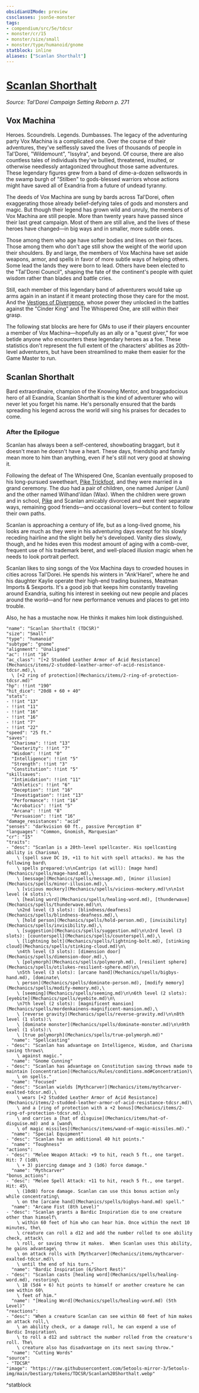 ```yaml
---
obsidianUIMode: preview
cssclasses: json5e-monster
tags:
- compendium/src/5e/tdcsr
- monster/cr/15
- monster/size/small
- monster/type/humanoid/gnome
statblock: inline
aliases: ["Scanlan Shorthalt"]
---
```

# [Scanlan Shorthalt](Mechanics\bestiary\npc/scanlan-shorthalt-tdcsr.md)
*Source: Tal'Dorei Campaign Setting Reborn p. 271*  

## Vox Machina

Heroes. Scoundrels. Legends. Dumbasses. The legacy of the adventuring party Vox Machina is a complicated one. Over the course of their adventures, they've selflessly saved the lives of thousands of people in Tal'Dorei, "Wildemount", "Issylra", and beyond. Of course, there are also countless tales of individuals they've bullied, threatened, insulted, or otherwise needlessly antagonized throughout those same adventures. These legendary figures grew from a band of dime-a-dozen sellswords in the swamp burgh of "Stilben" to gods-blessed warriors whose actions might have saved all of Exandria from a future of undead tyranny.

The deeds of Vox Machina are sung by bards across Tal'Dorei, often exaggerating those already belief-defying tales of gods and monsters and magic. But though their legend has grown wild and unruly, the members of Vox Machina are still people. More than twenty years have passed since their last great campaign. Most of them are still alive, and the lives of these heroes have changed—in big ways and in smaller, more subtle ones.

Those among them who age have softer bodies and lines on their faces. Those among them who don't age still show the weight of the world upon their shoulders. By and large, the members of Vox Machina have set aside weapons, armor, and spells in favor of more subtle ways of helping others. Some lead the lands they were born to lead. Others have been elected to the "Tal'Dorei Council", shaping the fate of the continent's people with quiet wisdom rather than blades and battle cries.

Still, each member of this legendary band of adventurers would take up arms again in an instant if it meant protecting those they care for the most. And the [Vestiges of Divergence](Mechanics/tables/vestiges-of-divergence-by-advancement-tdcsr.md), whose power they unlocked in the battles against the "Cinder King" and The Whispered One, are still within their grasp.

The following stat blocks are here for GMs to use if their players encounter a member of Vox Machina—hopefully as an ally or a "quest giver," for woe betide anyone who encounters these legendary heroes as a foe. These statistics don't represent the full extent of the characters' abilities as 20th-level adventurers, but have been streamlined to make them easier for the Game Master to run.

## Scanlan Shorthalt

Bard extraordinaire, champion of the Knowing Mentor, and braggadocious hero of all Exandria, Scanlan Shorthalt is the kind of adventurer who will never let you forget his name. He's personally ensured that the bards spreading his legend across the world will sing his praises for decades to come.

### After the Epilogue

Scanlan has always been a self-centered, showboating braggart, but it doesn't mean he doesn't have a heart. These days, friendship and family mean more to him than anything, even if he's still not very good at showing it.

Following the defeat of The Whispered One, Scanlan eventually proposed to his long-pursued sweetheart, [Pike Trickfoot](Mechanics/bestiary/npc/pike-trickfoot-tdcsr.md), and they were married in a grand ceremony. The duo had a pair of children, one named Juniper (Juni) and the other named Wilhand'ildan (Wax). When the children were grown and in school, [Pike](Mechanics/bestiary/npc/pike-trickfoot-tdcsr.md) and Scanlan amicably divorced and went their separate ways, remaining good friends—and occasional lovers—but content to follow their own paths.

Scanlan is approaching a century of life, but as a long-lived gnome, his looks are much as they were in his adventuring days except for his slowly receding hairline and the slight belly he's developed. Vanity dies slowly, though, and he hides even this modest amount of aging with a comb-over, frequent use of his trademark beret, and well-placed illusion magic when he needs to look portrait perfect.

Scanlan likes to sing songs of the Vox Machina days to crowded houses in cities across Tal'Dorei. He spends his winters in "Ank'Harel", where he and his daughter Kaylie operate their high-end trading business, Meatman Imports & Sexports. It's a good job that keeps him constantly traveling around Exandria, suiting his interest in seeking out new people and places around the world—and for new performance venues and places to get into trouble.

Also, he has a mustache now. He thinks it makes him look distinguished.

```statblock
"name": "Scanlan Shorthalt (TDCSR)"
"size": "Small"
"type": "humanoid"
"subtype": "gnome"
"alignment": "Unaligned"
"ac": !!int "16"
"ac_class": "[+2 Studded Leather Armor of Acid Resistance](Mechanics/items/2-studded-leather-armor-of-acid-resistance-tdcsr.md),\
  \ [+2 ring of protection](Mechanics/items/2-ring-of-protection-tdcsr.md)"
"hp": !!int "190"
"hit_dice": "20d8 + 60 + 40"
"stats":
- !!int "13"
- !!int "11"
- !!int "16"
- !!int "16"
- !!int "7"
- !!int "22"
"speed": "25 ft."
"saves":
  "Charisma": !!int "13"
  "Dexterity": !!int "7"
  "Wisdom": !!int "0"
  "Intelligence": !!int "5"
  "Strength": !!int "3"
  "Constitution": !!int "5"
"skillsaves":
  "Intimidation": !!int "11"
  "Athletics": !!int "6"
  "Deception": !!int "16"
  "Investigation": !!int "13"
  "Performance": !!int "16"
  "Acrobatics": !!int "5"
  "Arcana": !!int "8"
  "Persuasion": !!int "16"
"damage_resistances": "acid"
"senses": "darkvision 60 ft., passive Perception 8"
"languages": "Common, Gnomish, Marquesian"
"cr": "15"
"traits":
- "desc": "Scanlan is a 20th-level spellcaster. His spellcasting ability is Charisma\
    \ (spell save DC 19, +11 to hit with spell attacks). He has the following bard\
    \ spells prepared:\n\nCantrips (at will): [mage hand](Mechanics/spells/mage-hand.md),\
    \ [message](Mechanics/spells/message.md), [minor illusion](Mechanics/spells/minor-illusion.md),\
    \ [vicious mockery](Mechanics/spells/vicious-mockery.md)\n\n1st level (4 slots):\
    \ [healing word](Mechanics/spells/healing-word.md), [thunderwave](Mechanics/spells/thunderwave.md)\n\
    \n2nd level (3 slots): [blindness/deafness](Mechanics/spells/blindness-deafness.md),\
    \ [hold person](Mechanics/spells/hold-person.md), [invisibility](Mechanics/spells/invisibility.md),\
    \ [suggestion](Mechanics/spells/suggestion.md)\n\n3rd level (3 slots): [counterspell](Mechanics/spells/counterspell.md),\
    \ [lightning bolt](Mechanics/spells/lightning-bolt.md), [stinking cloud](Mechanics/spells/stinking-cloud.md)\n\
    \n4th level (3 slots): [dimension door](Mechanics/spells/dimension-door.md),\
    \ [polymorph](Mechanics/spells/polymorph.md), [resilient sphere](Mechanics/spells/otilukes-resilient-sphere.md)\n\
    \n5th level (3 slots): [arcane hand](Mechanics/spells/bigbys-hand.md), [dominate\
    \ person](Mechanics/spells/dominate-person.md), [modify memory](Mechanics/spells/modify-memory.md),\
    \ [seeming](Mechanics/spells/seeming.md)\n\n6th level (2 slots): [eyebite](Mechanics/spells/eyebite.md)\n\
    \n7th level (2 slots): [magnificent mansion](Mechanics/spells/mordenkainens-magnificent-mansion.md),\
    \ [reverse gravity](Mechanics/spells/reverse-gravity.md)\n\n8th level (1 slots):\
    \ [dominate monster](Mechanics/spells/dominate-monster.md)\n\n9th level (1 slots):\
    \ [true polymorph](Mechanics/spells/true-polymorph.md)"
  "name": "Spellcasting"
- "desc": "Scanlan has advantage on Intelligence, Wisdom, and Charisma saving throws\
    \ against magic."
  "name": "Gnome Cunning"
- "desc": "Scanlan has advantage on Constitution saving throws made to maintain [concentration](Mechanics/Rules/conditions.md#Concentration)\
    \ on spells."
  "name": "Focused"
- "desc": "Scanlan wields [Mythcarver](Mechanics/items/mythcarver-exalted-tdcsr.md),\
    \ wears [+2 Studded Leather Armor of Acid Resistance](Mechanics/items/2-studded-leather-armor-of-acid-resistance-tdcsr.md)\
    \ and a [ring of protection with a +2 bonus](Mechanics/items/2-ring-of-protection-tdcsr.md),\
    \ and carries a [hat of disguise](Mechanics/items/hat-of-disguise.md) and a [wand\
    \ of magic missiles](Mechanics/items/wand-of-magic-missiles.md)."
  "name": "Special Equipment"
- "desc": "Scanlan has an additional 40 hit points."
  "name": "Toughness"
"actions":
- "desc": "Melee Weapon Attack: +9 to hit, reach 5 ft., one target. Hit: 7 (1d8\
    \ + 3) piercing damage and 3 (1d6) force damage."
  "name": "Mythcarver"
"bonus_actions":
- "desc": "Melee Spell Attack: +11 to hit, reach 5 ft., one target. Hit: 45\
    \ (10d8) force damage. Scanlan can use this bonus action only while concentrating\
    \ on the [arcane hand](Mechanics/spells/bigbys-hand.md) spell."
  "name": "Arcane Fist (8th Level)"
- "desc": "Scanlan grants a Bardic Inspiration die to one creature other than himself\
    \ within 60 feet of him who can hear him. Once within the next 10 minutes, the\
    \ creature can roll a d12 and add the number rolled to one ability check, attack\
    \ roll, or saving throw it makes.  When Scanlan uses this ability, he gains advantage\
    \ on attack rolls with [Mythcarver](Mechanics/items/mythcarver-exalted-tdcsr.md)\
    \ until the end of his turn."
  "name": "Bardic Inspiration (6/Short Rest)"
- "desc": "Scanlan casts [healing word](Mechanics/spells/healing-word.md), restoring\
    \ 18 (5d4 + 6) hit points to himself or another creature he can see within 60\
    \ feet of him."
  "name": "[Healing Word](Mechanics/spells/healing-word.md) (5th Level)"
"reactions":
- "desc": "When a creature Scanlan can see within 60 feet of him makes an attack roll,\
    \ an ability check, or a damage roll, he can expend a use of Bardic Inspiration\
    \ to roll a d12 and subtract the number rolled from the creature's roll. The\
    \ creature also has disadvantage on its next saving throw."
  "name": "Cutting Words"
"source":
- "TDCSR"
"image": "https://raw.githubusercontent.com/5etools-mirror-3/5etools-img/main/bestiary/tokens/TDCSR/Scanlan%20Shorthalt.webp"
```
^statblock